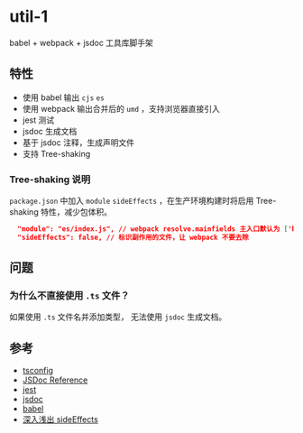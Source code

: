 # util-1

babel + webpack + jsdoc 工具库脚手架

## 特性

- 使用 babel 输出 `cjs` `es`
- 使用 webpack 输出合并后的 `umd` ，支持浏览器直接引入
- jest 测试
- jsdoc 生成文档
- 基于 jsdoc 注释，生成声明文件
- 支持 Tree-shaking

### Tree-shaking 说明

`package.json` 中加入 `module` `sideEffects` ，在生产环境构建时将启用 Tree-shaking 特性，减少包体积。

```json
  "module": "es/index.js", // webpack resolve.mainfields 主入口默认为 ['browser', 'module', 'main']
  "sideEffects": false, // 标识副作用的文件，让 webpack 不要去除
```

## 问题

### 为什么不直接使用 `.ts` 文件？

如果使用 `.ts` 文件名并添加类型， 无法使用 `jsdoc` 生成文档。

## 参考

- [tsconfig](https://www.staging-typescript.org/zh/tsconfig)
- [JSDoc Reference](https://www.typescriptlang.org/docs/handbook/jsdoc-supported-types.html)
- [jest](https://jestjs.io/zh-Hans/)
- [jsdoc](https://jsdoc.app/)
- [babel](https://babeljs.io/)
- [深入浅出 sideEffects](https://github.com/happylindz/blog/issues/15)
